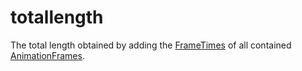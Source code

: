 # totallength

The total length obtained by adding the [FrameTimes](../../../../../../frb/docs/index.php) of all contained [AnimationFrames](../../../../../../frb/docs/index.php).
